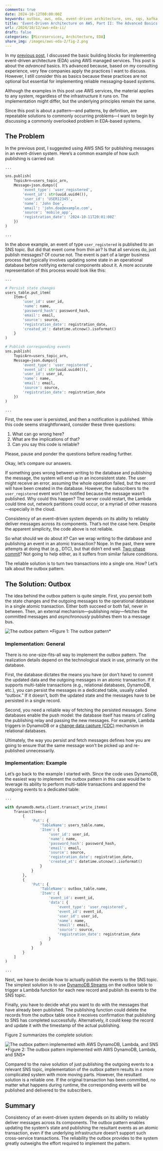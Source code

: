 ```yaml
---
comments: true
date: 2024-10-12T00:00:00Z
keywords: outbox, aws, eda, event-driven architecture, sns, sqs, kafka, msk, kinesis, microservices, event-driven, architecture, design principles, engineering, design, software, architecture
title: 'Event-Driven Architecture on AWS, Part II: The Advanced Basics'
url: /2024/10/12/aws-eda-ii/
draft: false
categories: [Microservices, Architecture, EDA]
share_img: /images/aws-eda-2/fig-2.png
---
```


In my [previous post](/2024/09/28/aws-eda/), I discussed the basic building blocks for implementing event-driven architecture (EDA) using AWS managed services. This post is about the *advanced* basics. It’s advanced because, based on my consulting experience, very few companies apply the practices I want to discuss. However, I still consider this as basics because these practices are not optional but essential for implementing reliable messaging-based systems.

Although the examples in this post use AWS services, the material applies to any system, regardless of the infrastructure it runs on. The implementation might differ, but the underlying principles remain the same.

Since this post is about a pattern—and patterns, by definition, are repeatable solutions to commonly occurring problems—I want to begin by discussing a commonly overlooked problem in EDA-based systems.

## The Problem

In the previous post, I suggested using AWS SNS for publishing messages in an event-driven system. Here’s a common example of how such publishing is carried out:

```python
...

sns.publish(
    TopicArn=users_topic_arn,
    Message=json.dumps({
        'event_type': 'user_registered',
        'event_id': str(uuid.uuid4()),
        'user_id': 'USER12345',
        'name': 'John Doe',
        'email': 'john.doe@example.com',
        'source': 'mobile_app',
        'registration_date': '2024-10-11T20:01:00Z'
    })
)

...
```

In the above example, an event of type `user_registered` is published to an SNS topic. But did that event come from thin air? Is that all services do, just publish messages? Of course not. The event is part of a larger business process that typically involves updating some state in an operational database before notifying external components about it. A more accurate representation of this process would look like this:
<!--more-->
```python
...

# Persist state changes
users_table.put_item(
    Item={
        'user_id': user_id,
        'name': name,
        'password_hash': password_hash,
        'email': email,
        'source': source,
        'registration_date': registration_date,
        'created_at': datetime.utcnow().isoformat()
    }
)

# Publish corresponding events
sns.publish(
    TopicArn=users_topic_arn,
    Message=json.dumps({
        'event_type': 'user_registered',
        'event_id': str(uuid.uuid4()),
        'user_id': user_id,
        'name': name,
        'email': email,
        'source': source,
        'registration_date': registration_date
    })
)

...
```

First, the new user is persisted, and then a notification is published. While this code seems straightforward, consider these three questions:

1. What can go wrong here?
2. What are the implications of that?
3. Can you say this code is reliable?

Please, pause and ponder the questions before reading further.

Okay, let’s compare our answers.

If something goes wrong between writing to the database and publishing the message, the system will end up in an inconsistent state. The user might receive an error, assuming the whole operation failed, but the record will have been created in the database. However, the subscribers to the `user_registered` event won’t be notified because the message wasn’t published. Why could this happen? The server could restart, the Lambda could time out, network partitions could occur, or a myriad of other reasons—especially in the cloud.

Consistency of an event-driven system depends on its ability to reliably deliver messages across its components. That’s not the case here. Despite the apparent simplicity, the code above is not reliable.

So what should we do about it? Can we wrap writing to the database and publishing an event in an atomic transaction? Nope. In the past, there were attempts at doing that (e.g., DTC), but that didn’t end well. [Two-phase commit](https://en.wikipedia.org/wiki/Two-phase_commit_protocol)? Not going to help either, as it suffers from similar failure conditions.

The reliable solution is to turn two transactions into a single one. How? Let’s talk about the outbox pattern.

## The Solution: Outbox
The idea behind the outbox pattern is quite simple. First, you persist both the state changes and the outgoing messages to the operational database in a single atomic transaction. Either both succeed or both fail, never in between. Then, an external mechanism—publishing relay—fetches the committed messages and *asynchronously* publishes them to a message bus.

<img src="/images/aws-eda-2/fig-1.png" alt="The outbox pattern" />
*Figure 1: The outbox pattern*

### Implementation: General
There is no one-size-fits-all way to implement the outbox pattern. The realization details depend on the technological stack in use, primarily on the database.

First, the database dictates the means you have (or don’t have) to commit the updated data and the outgoing messages in an atomic transaction. If it supports multi-table transactions (e.g., relational databases, DynamoDB, etc.), you can persist the messages in a dedicated table, usually called “outbox.” If it doesn’t, both the updated state and the messages have to be persisted in a single record.

Second, you need a reliable way of fetching the persisted messages. Some databases enable the push model: the database itself has means of calling the publishing relay and passing the new messages. For example, Lambda triggers in DynamoDB or a [change data capture (CDC)](https://en.wikipedia.org/wiki/Change_data_capture) mechanism in relational databases.

Ultimately, the way you persist and fetch messages defines how you are going to ensure that the same message won’t be picked up and re-published unnecessarily.

### Implementation: Example
Let’s go back to the example I started with. Since the code uses DynamoDB, the easiest way to implement the outbox pattern in this case would be to leverage its ability to perform multi-table transactions and append the outgoing events to a dedicated table:

```python
...

with dynamodb.meta.client.transact_write_items(
    TransactItems=[
        {
            'Put': {
                'TableName': users_table.name,
                'Item': {
                    'user_id': user_id,
                    'name': name,
                    'password_hash': password_hash,
                    'email': email,
                    'source': source,
                    'registration_date': registration_date,
                    'created_at': datetime.utcnow().isoformat()
                }
            }
        },
        {
            'Put': {
                'TableName': outbox_table.name,
                'Item': {
                    'event_id': event_id,
                    'data': {
                        'event_type': 'user_registered',
                        'event_id': event_id,
                        'user_id': user_id,
                        'name': name,
                        'email': email,
                        'source': source,
                        'registration_date': registration_date
                    }
                }
            }
        }
    ]
)

...
```

Next, we have to decide how to actually publish the events to the SNS topic. The simplest solution is to use [DynamoDB Streams](https://docs.aws.amazon.com/amazondynamodb/latest/developerguide/Streams.html) on the outbox table to trigger a Lambda function for each new record and publish its events to the SNS topic.

Finally, you have to decide what you want to do with the messages that have already been published. The publishing function could delete the records from the outbox table once it receives confirmation that publishing to SNS has completed successfully. Alternatively, it could keep the record and update it with the timestamp of the actual publishing.

Figure 2 summarizes the complete solution:

<img src="/images/aws-eda-2/fig-2.png" alt="The outbox pattern implemented with AWS DynamoDB, Lambda, and SNS" />
*Figure 2: The outbox pattern implemented with AWS DynamoDB, Lambda, and SNS*

Compared to the naive solution of just publishing the outgoing events to a relevant SNS topic, implementation of the outbox pattern results in a more complicated system with more moving parts. However, the resultant solution is a reliable one. If the original transaction has been committed, no matter what happens during runtime, the corresponding events will be published and delivered to the subscribers.

## Summary
Consistency of an event-driven system depends on its ability to reliably deliver messages across its components. The outbox pattern enables updating the system’s state and publishing the resultant events as an atomic transaction, even if the underlying infrastructure doesn’t support such cross-service transactions. The reliability the outbox provides to the system greatly outweighs the effort required to implement the pattern.